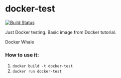 # docker-test
[![Build Status](https://semaphoreci.com/api/v1/nikolalsvk/docker-test/branches/master/badge.svg)](https://semaphoreci.com/nikolalsvk/docker-test)

Just Docker testing. Basic image from Docker tutorial.

Docker Whale

### How to use it:

1. `docker build -t docker-test`
2. `docker run docker-test`
